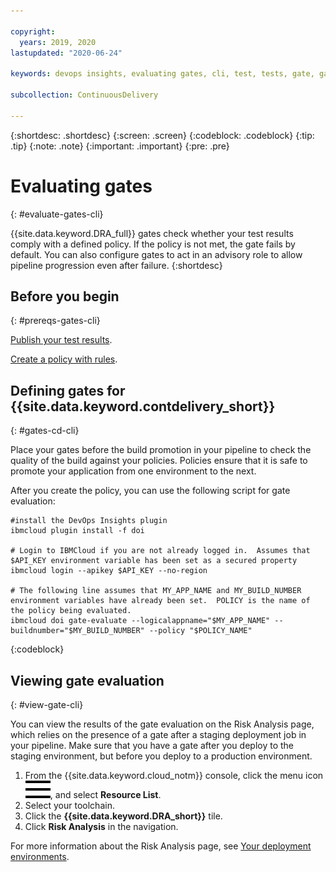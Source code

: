 ```yaml
---

copyright:
  years: 2019, 2020
lastupdated: "2020-06-24"

keywords: devops insights, evaluating gates, cli, test, tests, gate, gate failing, app

subcollection: ContinuousDelivery

---
```


{:shortdesc: .shortdesc}
{:screen: .screen}
{:codeblock: .codeblock}
{:tip: .tip}
{:note: .note}
{:important: .important}
{:pre: .pre}

# Evaluating gates
{: #evaluate-gates-cli}

{{site.data.keyword.DRA_full}} gates check whether your test results comply with a defined policy. If the policy is not met, the gate fails by default. You can also configure gates to act in an advisory role to allow pipeline progression even after failure.
{:shortdesc}


## Before you begin
{: #prereqs-gates-cli}

[Publish your test results](/docs/ContinuousDelivery?topic=ContinuousDelivery-publish-test-cli).

[Create a policy with rules](/docs/ContinuousDelivery?topic=ContinuousDelivery-defining-policies-rules).


## Defining gates for {{site.data.keyword.contdelivery_short}}
{: #gates-cd-cli}

Place your gates before the build promotion in your pipeline to check the quality of the build against your policies. Policies ensure that it is safe to promote your application from one environment to the next.

After you create the policy, you can use the following script for gate evaluation:

```
#install the DevOps Insights plugin
ibmcloud plugin install -f doi

# Login to IBMCloud if you are not already logged in.  Assumes that $API_KEY environment variable has been set as a secured property
ibmcloud login --apikey $API_KEY --no-region

# The following line assumes that MY_APP_NAME and MY_BUILD_NUMBER environment variables have already been set.  POLICY is the name of the policy being evaluated.
ibmcloud doi gate-evaluate --logicalappname="$MY_APP_NAME" --buildnumber="$MY_BUILD_NUMBER" --policy "$POLICY_NAME"
```
{:codeblock}


## Viewing gate evaluation
{: #view-gate-cli}

You can view the results of the gate evaluation on the Risk Analysis page, which relies on the presence of a gate after a staging deployment job in your pipeline. Make sure that you have a gate after you deploy to the staging environment, but before you deploy to a production environment. 

1. From the {{site.data.keyword.cloud_notm}} console, click the menu icon ![hamburger icon](images/icon_hamburger.svg), and select **Resource List**.
2. Select your toolchain. 
3. Click the **{{site.data.keyword.DRA_short}}** tile.
4. Click **Risk Analysis** in the navigation.  

For more information about the Risk Analysis page, see [Your deployment environments](/docs/ContinuousDelivery?topic=ContinuousDelivery-deployment-environment).
